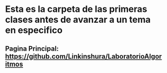 # Esta es la carpeta de las primeras clases antes de avanzar a un tema en especifico

## Pagina Principal: https://github.com/Linkinshura/LaboratorioAlgoritmos
